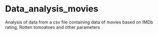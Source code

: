 # Data_analysis_movies

Analysis of data from a csv file containing data of movies based on IMDb rating, Rotten tomoatoes and other parameters
